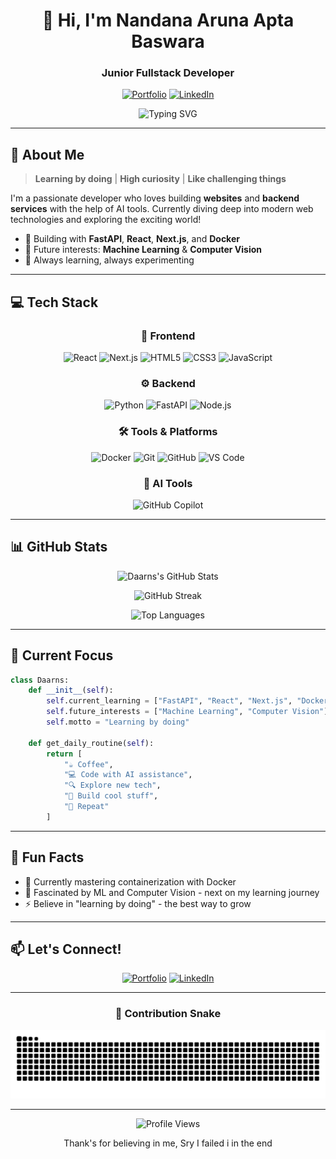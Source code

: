 <div align="center">
  
# 👋 Hi, I'm Nandana Aruna Apta Baswara

### Junior Fullstack Developer 

[![Portfolio](https://img.shields.io/badge/Portfolio-FF5722?style=for-the-badge&logo=todoist&logoColor=white)](https://portfolio-nandana.vercel.app/)
[![LinkedIn](https://img.shields.io/badge/LinkedIn-0077B5?style=for-the-badge&logo=linkedin&logoColor=white)](https://www.linkedin.com/in/m-nandana-aruna-apta-baswara-a21291289/)

<img src="https://readme-typing-svg.demolab.com?font=Fira+Code&weight=600&size=28&pause=1000&color=3F8FFF&center=true&vCenter=true&random=false&width=600&lines=Learning+by+Doing+%F0%9F%9A%80;High+Curiosity+%F0%9F%94%8D;Love+Challenging+Things+%F0%9F%92%AA" alt="Typing SVG" />

</div>

---

## 🚀 About Me

> **Learning by doing** | **High curiosity** | **Like challenging things**

I'm a passionate developer who loves building **websites** and **backend services** with the help of AI tools. Currently diving deep into modern web technologies and exploring the exciting world!

- 🔨 Building with **FastAPI**, **React**, **Next.js**, and **Docker**
- 🎯 Future interests: **Machine Learning** & **Computer Vision**
- 🌱 Always learning, always experimenting

---

## 💻 Tech Stack

<div align="center">

### 🎨 Frontend
![React](https://img.shields.io/badge/React-20232A?style=for-the-badge&logo=react&logoColor=61DAFB)
![Next.js](https://img.shields.io/badge/Next.js-000000?style=for-the-badge&logo=next.js&logoColor=white)
![HTML5](https://img.shields.io/badge/HTML5-E34F26?style=for-the-badge&logo=html5&logoColor=white)
![CSS3](https://img.shields.io/badge/CSS3-1572B6?style=for-the-badge&logo=css3&logoColor=white)
![JavaScript](https://img.shields.io/badge/JavaScript-F7DF1E?style=for-the-badge&logo=javascript&logoColor=black)

### ⚙️ Backend
![Python](https://img.shields.io/badge/Python-3776AB?style=for-the-badge&logo=python&logoColor=white)
![FastAPI](https://img.shields.io/badge/FastAPI-009688?style=for-the-badge&logo=fastapi&logoColor=white)
![Node.js](https://img.shields.io/badge/Node.js-43853D?style=for-the-badge&logo=node.js&logoColor=white)

### 🛠️ Tools & Platforms
![Docker](https://img.shields.io/badge/Docker-2496ED?style=for-the-badge&logo=docker&logoColor=white)
![Git](https://img.shields.io/badge/Git-F05032?style=for-the-badge&logo=git&logoColor=white)
![GitHub](https://img.shields.io/badge/GitHub-100000?style=for-the-badge&logo=github&logoColor=white)
![VS Code](https://img.shields.io/badge/VS_Code-007ACC?style=for-the-badge&logo=visual-studio-code&logoColor=white)

### 🤖 AI Tools
![GitHub Copilot](https://img.shields.io/badge/GitHub_Copilot-000000?style=for-the-badge&logo=github&logoColor=white)

</div>

---

## 📊 GitHub Stats

<div align="center">
  
![Daarns's GitHub Stats](https://github-readme-stats.vercel.app/api?username=Daarns&show_icons=true&theme=tokyonight&hide_border=true&bg_color=0D1117&title_color=3F8FFF&icon_color=3F8FFF&text_color=FFFFFF)

![GitHub Streak](https://github-readme-streak-stats.herokuapp.com/?user=Daarns&theme=tokyonight&hide_border=true&background=0D1117&ring=3F8FFF&fire=FF6D00&currStreakLabel=3F8FFF)

![Top Languages](https://github-readme-stats.vercel.app/api/top-langs/?username=Daarns&layout=compact&theme=tokyonight&hide_border=true&bg_color=0D1117&title_color=3F8FFF&text_color=FFFFFF)

</div>

---

## 🎯 Current Focus

```python
class Daarns:
    def __init__(self):
        self.current_learning = ["FastAPI", "React", "Next.js", "Docker"]
        self.future_interests = ["Machine Learning", "Computer Vision"]
        self.motto = "Learning by doing"
    
    def get_daily_routine(self):
        return [
            "☕ Coffee",
            "💻 Code with AI assistance",
            "🔍 Explore new tech",
            "🚀 Build cool stuff",
            "🔁 Repeat"
        ]
```

---

## 🌟 Fun Facts

- 🐳 Currently mastering containerization with Docker
- 🧠 Fascinated by ML and Computer Vision - next on my learning journey
- ⚡ Believe in "learning by doing" - the best way to grow

---

## 📫 Let's Connect!

<div align="center">

[![Portfolio](https://img.shields.io/badge/Check_out_my_Portfolio-FF5722?style=for-the-badge&logo=todoist&logoColor=white)](https://portfolio-nandana.vercel.app/)
[![LinkedIn](https://img.shields.io/badge/Connect_on_LinkedIn-0077B5?style=for-the-badge&logo=linkedin&logoColor=white)](https://www.linkedin.com/in/m-nandana-aruna-apta-baswara-a21291289/)

</div>

---

<div align="center">

### 🐍 Contribution Snake

![Snake animation](https://raw.githubusercontent.com/Daarns/Daarns/output/github-contribution-grid-snake-dark.svg)

---

<img src="https://komarev.com/ghpvc/?username=Daarns&label=Profile%20Views&color=3F8FFF&style=flat-square" alt="Profile Views" />

Thank's for believing in me, Sry I failed i in the end

</div>

